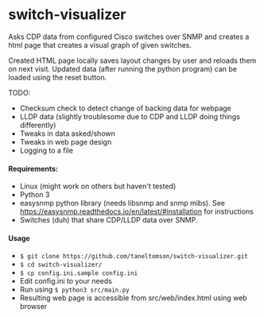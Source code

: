 # switch-visualizer

Asks CDP data from configured Cisco switches over SNMP and creates a html page that creates a visual graph of given switches.

Created HTML page locally saves layout changes by user and reloads them on next visit. 
Updated data (after running the python program) can be loaded using the reset button.

TODO:
* Checksum check to detect change of backing data for webpage
* LLDP data (slightly troublesome due to CDP and LLDP doing things differently)
* Tweaks in data asked/shown
* Tweaks in web page design
* Logging to a file

#### Requirements:
* Linux (might work on others but haven't tested)
* Python 3
* easysnmp python library (needs libsnmp and snmp mibs).
See https://easysnmp.readthedocs.io/en/latest/#installation for instructions
* Switches (duh) that share CDP/LLDP data over SNMP.

#### Usage
* `$ git clone https://github.com/taneltomson/switch-visualizer.git`
* `$ cd switch-visualizer/`
* `$ cp config.ini.sample config.ini`
* Edit config.ini to your needs
* Run using `$ python3 src/main.py`
* Resulting web page is accessible from src/web/index.html using web browser
